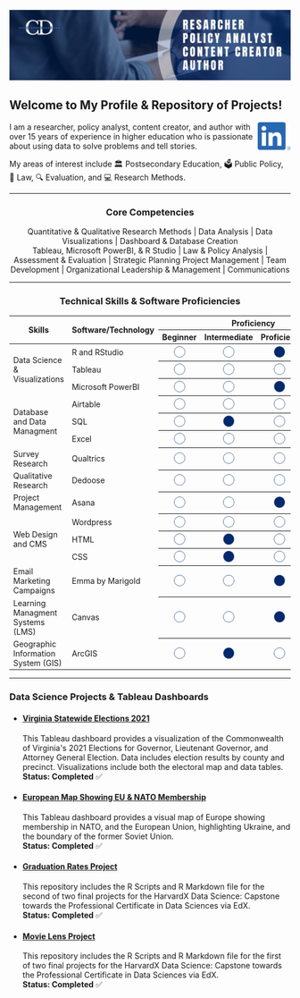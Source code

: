 ![](https://github.com/drcdavidson/drcdavidson/blob/main/Images/Banner.png)
<p>
  
## Welcome to My Profile & Repository of Projects!
<a href="https://www.linkedin.com/in/drchrisdavidson/"><img height="50" align='right' src="https://raw.githubusercontent.com/drcdavidson/drcdavidson/master/Images/LI-In-Bug.png"></a>

I am a researcher, policy analyst, content creator, and author with over 15 years of experience in higher education who is passionate about using data to solve problems and tell stories. 

My areas of interest include 
:classical_building: Postsecondary Education, 
:ballot_box: Public Policy, 
:scroll: Law, 
:mag: Evaluation, and :computer: Research Methods.

---

### <p align="center"> Core Competencies </p>
<p align="center">
Quantitative & Qualitative Research Methods | Data Analysis | Data Visualizations | Dashboard & Database Creation <br>
Tableau, Microsoft PowerBI, & R Studio | Law & Policy Analysis | Assessment & Evaluation | Strategic Planning Project Management | <be>
Team Development | Organizational Leadership & Management | Communications </p>

---
### <p align="center"> Technical Skills & Software Proficiencies </p>

<table>
  <thead>
    <tr class="header-row">
      <th rowspan="2" class="first-column"><strong>Skills</strong></th>
      <th rowspan="2"><strong>Software/Technology</strong></th>
      <th colspan="4"><strong>Proficiency</strong></th>
    </tr>
    <tr>
      <th>Beginner</th>
      <th>Intermediate</th>
      <th>Proficient</th>
      <th>Advanced</th>
    </tr>
  </thead>
  <tbody>
     <tr>
    <td rowspan="3">Data Science & Visualizations</td>
    <td>R and RStudio</td>
    <th> <img src="https://github.com/drcdavidson/drcdavidson/blob/main/Images/WhiteCircle.png" width="20" height="20"> </th>
    <th> <img src="https://github.com/drcdavidson/drcdavidson/blob/main/Images/WhiteCircle.png" width="20" height="20"> </th>
    <th> <img src="https://github.com/drcdavidson/drcdavidson/blob/main/Images/BlueCircle.png" width="20" height="20"> </th>
    <th> <img src="https://github.com/drcdavidson/drcdavidson/blob/main/Images/WhiteCircle.png" width="20" height="20"> </th>
  </tr>
  <tr>
    <td>Tableau</td>
    <th> <img src="https://github.com/drcdavidson/drcdavidson/blob/main/Images/WhiteCircle.png" width="20" height="20"> </th>
    <th> <img src="https://github.com/drcdavidson/drcdavidson/blob/main/Images/WhiteCircle.png" width="20" height="20"> </th>
    <th> <img src="https://github.com/drcdavidson/drcdavidson/blob/main/Images/WhiteCircle.png" width="20" height="20"> </th>
    <th> <img src="https://github.com/drcdavidson/drcdavidson/blob/main/Images/BlueCircle.png" width="20" height="20"> </th>
  </tr>
    <tr>
    <td>Microsoft PowerBI</td>
    <th> <img src="https://github.com/drcdavidson/drcdavidson/blob/main/Images/WhiteCircle.png" width="20" height="20"> </th>
    <th> <img src="https://github.com/drcdavidson/drcdavidson/blob/main/Images/WhiteCircle.png" width="20" height="20"> </th>
    <th> <img src="https://github.com/drcdavidson/drcdavidson/blob/main/Images/BlueCircle.png" width="20" height="20"> </th>
    <th> <img src="https://github.com/drcdavidson/drcdavidson/blob/main/Images/WhiteCircle.png" width="20" height="20"> </th>
  </tr>
  <tr>
    <td rowspan="3">Database and Data Managment</td>
    <td>Airtable</td>
    <th> <img src="https://github.com/drcdavidson/drcdavidson/blob/main/Images/WhiteCircle.png" width="20" height="20"> </th>
    <th> <img src="https://github.com/drcdavidson/drcdavidson/blob/main/Images/WhiteCircle.png" width="20" height="20"> </th>
    <th> <img src="https://github.com/drcdavidson/drcdavidson/blob/main/Images/WhiteCircle.png" width="20" height="20"> </th>
    <th> <img src="https://github.com/drcdavidson/drcdavidson/blob/main/Images/BlueCircle.png" width="20" height="20"> </th>
  </tr>
  <tr>
    <td>SQL</td>
    <th> <img src="https://github.com/drcdavidson/drcdavidson/blob/main/Images/WhiteCircle.png" width="20" height="20"> </th>
    <th> <img src="https://github.com/drcdavidson/drcdavidson/blob/main/Images/BlueCircle.png" width="20" height="20"> </th>
    <th> <img src="https://github.com/drcdavidson/drcdavidson/blob/main/Images/WhiteCircle.png" width="20" height="20"> </th>
    <th> <img src="https://github.com/drcdavidson/drcdavidson/blob/main/Images/WhiteCircle.png" width="20" height="20"> </th>
  </tr>
     <tr>
    <td>Excel</td>
    <th> <img src="https://github.com/drcdavidson/drcdavidson/blob/main/Images/WhiteCircle.png" width="20" height="20"> </th>
    <th> <img src="https://github.com/drcdavidson/drcdavidson/blob/main/Images/WhiteCircle.png" width="20" height="20"> </th>
    <th> <img src="https://github.com/drcdavidson/drcdavidson/blob/main/Images/WhiteCircle.png" width="20" height="20"> </th>
    <th> <img src="https://github.com/drcdavidson/drcdavidson/blob/main/Images/BlueCircle.png" width="20" height="20"> </th>
  </tr>
  <tr>
    <td rowspan="1">Survey Research</td>
    <td>Qualtrics</td>
    <th> <img src="https://github.com/drcdavidson/drcdavidson/blob/main/Images/WhiteCircle.png" width="20" height="20"> </th>
    <th> <img src="https://github.com/drcdavidson/drcdavidson/blob/main/Images/WhiteCircle.png" width="20" height="20"> </th>
    <th> <img src="https://github.com/drcdavidson/drcdavidson/blob/main/Images/WhiteCircle.png" width="20" height="20"> </th>
    <th> <img src="https://github.com/drcdavidson/drcdavidson/blob/main/Images/BlueCircle.png" width="20" height="20"> </th>
  </tr>
  <tr>
    <td rowspan="1">Qualitative Research</td>
    <td>Dedoose</td>
    <th> <img src="https://github.com/drcdavidson/drcdavidson/blob/main/Images/WhiteCircle.png" width="20" height="20"> </th>
    <th> <img src="https://github.com/drcdavidson/drcdavidson/blob/main/Images/WhiteCircle.png" width="20" height="20"> </th>
    <th> <img src="https://github.com/drcdavidson/drcdavidson/blob/main/Images/WhiteCircle.png" width="20" height="20"> </th>
    <th> <img src="https://github.com/drcdavidson/drcdavidson/blob/main/Images/BlueCircle.png" width="20" height="20"> </th>
  </tr>
  <tr>
    <td rowspan="1">Project Management</td>
    <td>Asana</td>
    <th> <img src="https://github.com/drcdavidson/drcdavidson/blob/main/Images/WhiteCircle.png" width="20" height="20"> </th>
    <th> <img src="https://github.com/drcdavidson/drcdavidson/blob/main/Images/WhiteCircle.png" width="20" height="20"> </th>
    <th> <img src="https://github.com/drcdavidson/drcdavidson/blob/main/Images/BlueCircle.png" width="20" height="20"> </th>
    <th> <img src="https://github.com/drcdavidson/drcdavidson/blob/main/Images/WhiteCircle.png" width="20" height="20"> </th>
  </tr>
  <tr>
    <td rowspan="3">Web Design and CMS</td>
    <td>Wordpress</td>
    <th> <img src="https://github.com/drcdavidson/drcdavidson/blob/main/Images/WhiteCircle.png" width="20" height="20"> </th>
    <th> <img src="https://github.com/drcdavidson/drcdavidson/blob/main/Images/WhiteCircle.png" width="20" height="20"> </th>
    <th> <img src="https://github.com/drcdavidson/drcdavidson/blob/main/Images/WhiteCircle.png" width="20" height="20"> </th>
    <th> <img src="https://github.com/drcdavidson/drcdavidson/blob/main/Images/BlueCircle.png" width="20" height="20"> </th>
  </tr>
  <tr>
    <td>HTML</td>
    <th> <img src="https://github.com/drcdavidson/drcdavidson/blob/main/Images/WhiteCircle.png" width="20" height="20"> </th>
    <th> <img src="https://github.com/drcdavidson/drcdavidson/blob/main/Images/BlueCircle.png" width="20" height="20"> </th>
    <th> <img src="https://github.com/drcdavidson/drcdavidson/blob/main/Images/WhiteCircle.png" width="20" height="20"> </th>
    <th> <img src="https://github.com/drcdavidson/drcdavidson/blob/main/Images/WhiteCircle.png" width="20" height="20"> </th>
  </tr>
  <tr>
    <td>CSS</td>
    <th> <img src="https://github.com/drcdavidson/drcdavidson/blob/main/Images/WhiteCircle.png" width="20" height="20"> </th>
    <th> <img src="https://github.com/drcdavidson/drcdavidson/blob/main/Images/BlueCircle.png" width="20" height="20"> </th>
    <th> <img src="https://github.com/drcdavidson/drcdavidson/blob/main/Images/WhiteCircle.png" width="20" height="20"> </th>
    <th> <img src="https://github.com/drcdavidson/drcdavidson/blob/main/Images/WhiteCircle.png" width="20" height="20"> </th>
  </tr>
    <tr>
    <td rowspan="1">Email Marketing Campaigns</td>
    <td>Emma by Marigold</td>
    <th> <img src="https://github.com/drcdavidson/drcdavidson/blob/main/Images/WhiteCircle.png" width="20" height="20"> </th>
    <th> <img src="https://github.com/drcdavidson/drcdavidson/blob/main/Images/WhiteCircle.png" width="20" height="20"> </th>
    <th> <img src="https://github.com/drcdavidson/drcdavidson/blob/main/Images/BlueCircle.png" width="20" height="20"> </th>
    <th> <img src="https://github.com/drcdavidson/drcdavidson/blob/main/Images/WhiteCircle.png" width="20" height="20"> </th>
  </tr>
  <tr>
    <td rowspan="1" class="white">Learning Managment Systems (LMS)</td>
    <td>Canvas</td>
    <th> <img src="https://github.com/drcdavidson/drcdavidson/blob/main/Images/WhiteCircle.png" width="20" height="20"> </th>
    <th> <img src="https://github.com/drcdavidson/drcdavidson/blob/main/Images/WhiteCircle.png" width="20" height="20"> </th>
    <th> <img src="https://github.com/drcdavidson/drcdavidson/blob/main/Images/BlueCircle.png" width="20" height="20"> </th>
    <th> <img src="https://github.com/drcdavidson/drcdavidson/blob/main/Images/WhiteCircle.png" width="20" height="20"> </th>
  </tr>
  <tr>
    <td rowspan="1">Geographic Information System (GIS) </td>
    <td>ArcGIS</td>
    <th> <img src="https://github.com/drcdavidson/drcdavidson/blob/main/Images/WhiteCircle.png" width="20" height="20"> </th>
    <th> <img src="https://github.com/drcdavidson/drcdavidson/blob/main/Images/BlueCircle.png" width="20" height="20"> </th>
    <th> <img src="https://github.com/drcdavidson/drcdavidson/blob/main/Images/WhiteCircle.png" width="20" height="20"> </th>
    <th> <img src="https://github.com/drcdavidson/drcdavidson/blob/main/Images/WhiteCircle.png" width="20" height="20"> </th>
  </tr> </tbody>
</table>



    
---

### Data Science Projects & Tableau Dashboards

<!-- #### [Mock University Sample Data](https://public.tableau.com/views/MockUniveristySampleData/StudentCharacteristics?:language=en-US&publish=yes&:display_count=n&:origin=viz_share_link)
  This Tableau dashboard provides a visualization of a fictional dataset of Mock University including Student Demographic Characteristics, Enrollment Trends, Financial Charges, and other factors. <br />
  **Status: Completed** -->

  
- #### [Virginia Statewide Elections 2021](https://public.tableau.com/views/VirginiaStatewideElections2021/VirginiasStatewideElection2021?:language=en-US&:display_count=n&:origin=viz_share_link)
  This Tableau dashboard provides a visualization of the Commonwealth of Virginia's 2021 Elections for  Governor, Lieutenant Governor, and Attorney General Election. Data includes election results by county and precinct. Visualizations include both the electoral map and data tables. <br />
  **Status: Completed** :white_check_mark:
  
- #### [European Map Showing EU & NATO Membership](https://public.tableau.com/views/EuropeanMapShowingEUNATOMembership/EUNATOMAP?:language=en-US&:display_count=n&:origin=viz_share_link)  
  This Tableau dashboard provides a visual map of Europe showing membership in NATO, and the European Union, highlighting Ukraine, and the boundary of the former Soviet Union. <br />
  **Status: Completed**  :white_check_mark:
  
- #### [Graduation Rates Project](https://github.com/drcdavidson/gradrates)
  This repository includes the R Scripts and R Markdown file for the second of two final projects for the HarvardX Data Science: Capstone towards the Professional Certificate in Data Sciences via EdX. <br />
  **Status: Completed**  :white_check_mark:
  
- #### [Movie Lens Project](https://github.com/drcdavidson/movielens)
  This repository includes the R Scripts and R Markdown file for the first of two final projects for the HarvardX Data Science: Capstone towards the Professional Certificate in Data Sciences via EdX. <br />
  **Status: Completed**  :white_check_mark:
